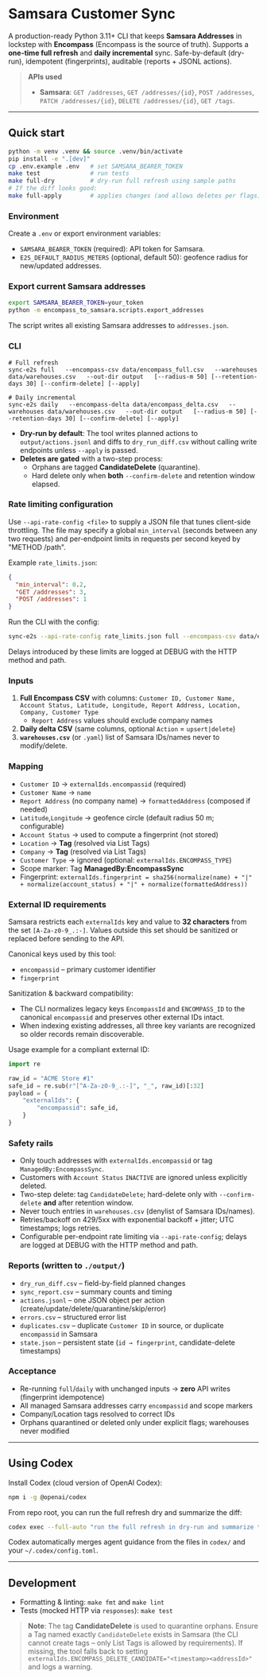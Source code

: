 # Samsara Customer Sync

A production-ready Python 3.11+ CLI that keeps **Samsara Addresses** in lockstep with **Encompass**
(Encompass is the source of truth). Supports a **one-time full refresh** and **daily incremental**
sync. Safe-by-default (dry-run), idempotent (fingerprints), auditable (reports + JSONL actions).

> **APIs used**
>
> - **Samsara**: `GET /addresses`, `GET /addresses/{id}`, `POST /addresses`,
>   `PATCH /addresses/{id}`, `DELETE /addresses/{id}`, `GET /tags`.

---

## Quick start

```bash
python -m venv .venv && source .venv/bin/activate
pip install -e ".[dev]"
cp .env.example .env   # set SAMSARA_BEARER_TOKEN
make test              # run tests
make full-dry          # dry-run full refresh using sample paths
# If the diff looks good:
make full-apply        # applies changes (and allows deletes per flags)
```

### Environment

Create a `.env` or export environment variables:

- `SAMSARA_BEARER_TOKEN` (required): API token for Samsara.
- `E2S_DEFAULT_RADIUS_METERS` (optional, default 50): geofence radius for new/updated addresses.

### Export current Samsara addresses

```bash
export SAMSARA_BEARER_TOKEN=your_token
python -m encompass_to_samsara.scripts.export_addresses
```

The script writes all existing Samsara addresses to `addresses.json`.

### CLI

```
# Full refresh
sync-e2s full   --encompass-csv data/encompass_full.csv   --warehouses data/warehouses.csv   --out-dir output   [--radius-m 50] [--retention-days 30] [--confirm-delete] [--apply]

# Daily incremental
sync-e2s daily   --encompass-delta data/encompass_delta.csv   --warehouses data/warehouses.csv   --out-dir output   [--radius-m 50] [--retention-days 30] [--confirm-delete] [--apply]
```

- **Dry-run by default**: The tool writes planned actions to `output/actions.jsonl` and diffs
  to `dry_run_diff.csv` without calling write endpoints unless `--apply` is passed.
- **Deletes are gated** with a two-step process:
  - Orphans are tagged **CandidateDelete** (quarantine).
  - Hard delete only when **both** `--confirm-delete` and retention window elapsed.

### Rate limiting configuration

Use `--api-rate-config <file>` to supply a JSON file that tunes client-side throttling.
The file may specify a global `min_interval` (seconds between any two requests) and
per-endpoint limits in requests per second keyed by "METHOD /path".

Example `rate_limits.json`:

```json
{
  "min_interval": 0.2,
  "GET /addresses": 3,
  "POST /addresses": 1
}
```

Run the CLI with the config:

```bash
sync-e2s --api-rate-config rate_limits.json full --encompass-csv data/encompass_full.csv --warehouses data/warehouses.csv --out-dir output
```

Delays introduced by these limits are logged at DEBUG with the HTTP method and path.

### Inputs

1. **Full Encompass CSV** with columns:
   `Customer ID, Customer Name, Account Status, Latitude, Longitude, Report Address, Location, Company, Customer Type`
   - `Report Address` values should exclude company names
2. **Daily delta CSV** (same columns, optional `Action` = `upsert|delete`)
3. **`warehouses.csv`** (or `.yaml`) list of Samsara IDs/names never to modify/delete.

### Mapping

- `Customer ID` → `externalIds.encompassid` (required)
- `Customer Name` → `name`
- `Report Address` (no company name) → `formattedAddress` (composed if needed)
- `Latitude`,`Longitude` → geofence circle (default radius 50 m; configurable)
- `Account Status` → used to compute a fingerprint (not stored)
- `Location` → **Tag** (resolved via List Tags)
- `Company` → **Tag** (resolved via List Tags)
- `Customer Type` → ignored (optional: `externalIds.ENCOMPASS_TYPE`)
- Scope marker: Tag **ManagedBy:EncompassSync**
- Fingerprint: `externalIds.fingerprint = sha256(normalize(name) + "|" + normalize(account_status) + "|" + normalize(formattedAddress))`

### External ID requirements

Samsara restricts each `externalIds` key and value to **32 characters** from the set
`[A-Za-z0-9_.:-]`. Values outside this set should be sanitized or replaced before
sending to the API.

Canonical keys used by this tool:

- `encompassid` – primary customer identifier
- `fingerprint`

Sanitization & backward compatibility:

- The CLI normalizes legacy keys `EncompassId` and `ENCOMPASS_ID` to the canonical
  `encompassid` and preserves other external IDs intact.
- When indexing existing addresses, all three key variants are recognized so older
  records remain discoverable.

Usage example for a compliant external ID:

```python
import re

raw_id = "ACME Store #1"
safe_id = re.sub(r"[^A-Za-z0-9_.:-]", "_", raw_id)[:32]
payload = {
    "externalIds": {
        "encompassid": safe_id,
    }
}
```

### Safety rails

- Only touch addresses with `externalIds.encompassid` or tag `ManagedBy:EncompassSync`.
- Customers with `Account Status` `INACTIVE` are ignored unless explicitly deleted.
- Two-step delete: tag `CandidateDelete`; hard-delete only with `--confirm-delete` **and**
  after retention window.
- Never touch entries in `warehouses.csv` (denylist of Samsara IDs/names).
- Retries/backoff on 429/5xx with exponential backoff + jitter; UTC timestamps; logs retries.
- Configurable per-endpoint rate limiting via `--api-rate-config`; delays are logged at DEBUG with the HTTP method and path.

### Reports (written to `./output/`)

- `dry_run_diff.csv` – field-by-field planned changes
- `sync_report.csv` – summary counts and timing
- `actions.jsonl` – one JSON object per action (create/update/delete/quarantine/skip/error)
- `errors.csv` – structured error list
- `duplicates.csv` – duplicate `Customer ID` in source, or duplicate `encompassid` in Samsara
- `state.json` – persistent state (`id → fingerprint`, candidate-delete timestamps)

### Acceptance

- Re-running `full`/`daily` with unchanged inputs → **zero** API writes (fingerprint idempotence)
- All managed Samsara addresses carry `encompassid` and scope markers
- Company/Location tags resolved to correct IDs
- Orphans quarantined or deleted only under explicit flags; warehouses never modified

---

## Using Codex

Install Codex (cloud version of OpenAI Codex):

```bash
npm i -g @openai/codex
```

From repo root, you can run the full refresh dry and summarize the diff:

```bash
codex exec --full-auto "run the full refresh in dry-run and summarize the diff"
```

Codex automatically merges agent guidance from the files in `codex/` and your
`~/.codex/config.toml`.

---

## Development

- Formatting & linting: `make fmt` and `make lint`
- Tests (mocked HTTP via `responses`): `make test`

> **Note**: The tag **CandidateDelete** is used to quarantine orphans.
> Ensure a Tag named exactly `CandidateDelete` exists in Samsara (the CLI cannot create tags
> – only List Tags is allowed by requirements). If missing, the tool falls back to setting
> `externalIds.ENCOMPASS_DELETE_CANDIDATE="<timestamp><addressId>"` and logs a warning.
